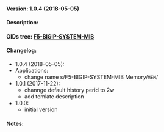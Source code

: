 #### Version: 1.0.4 (2018-05-05)

#### Description:

#### OIDs tree: [F5-BIGIP-SYSTEM-MIB](http://www.oidview.com/mibs/3375/F5-BIGIP-SYSTEM-MIB.html)

#### Changelog:
- 1.0.4 (2018-05-05):
 - Applications:
   - change name s/F5-BIGIP-SYSTEM-MIB Memory/```MEM```/
- 1.0.1 (2017-11-22):
  - channge default history perid to 2w
  - add temlate description
- 1.0.0:
  - initial version

#### Notes:
